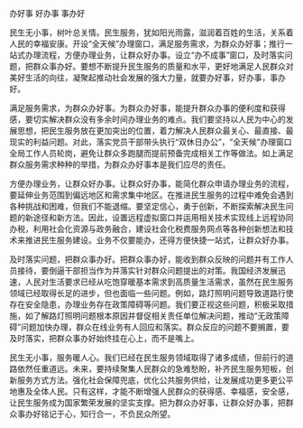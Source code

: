 办好事 好办事 事办好

民生无小事，树叶总关情。民生服务，犹如阳光雨露，滋润着百姓的生活，关系着人民的幸福安康。开设“全天候”办理窗口，满足服务需求，为群众办好事；推行一站式办理流程，方便办理业务，让群众好办事。设立“办不成事”窗口，及时落实问题，把群众事办好。要想不断提升民生服务的质量和水平，更好地满足人民群众对美好生活的向往，凝聚起推动社会发展的强大力量，就要办好事，好办事，事办好。

满足服务需求，为群众办好事。为群众办好事，能提升群众办事的便利度和获得感，要切实解决群众没有多余时间办理业务的难点。我们要坚持以人民为中心的发展思想，把民生服务放在更加突出的位置，着力解决人民群众最关心、最直接、最现实的利益问题。对此，落实党员干部带头执行“双休日办公”，“全天候”办理窗口全局工作人员轮岗，避免让群众多跑腿而提前预备完成相关工作等做法。如上满足群众服务需求种种的举措，为群众办好事本是我们应尽的责任。

方便办理业务，让群众好办事。让群众好办事，能简化群众申请办理业务的流程，要延伸业务范围到偏远地区和需求集中地区。在推进民生服务的过程中难免会遇到各种挑战和困难，但我们不能退缩。要坚定信心，勇于创新，不断探索解决民生问题的新途径和新方法。因此，设置远程虚拟窗口并运用相关技术实现线上远程协同办税，利用社会化资源与政务融合，建设社会化税费服务网点等各种创新想法和技术来推进民生服务建设。业务不仅要能办，还得方便快捷一站式，让群众好办事。

及时落实问题，把群众事办好。把群众事办好，能收到群众反映的问题并有工作人员接待，要倒逼干部担当作为并落实针对群众问题提出的对策。我国经济发展迅速，人民对生活要求已经从吃饱穿暖基本需求到高质量生活需求，虽然在民生服务领域已经取得长足的进步，但也面临一些问题。例如，路灯照明问题导致道路行使存在安全隐患，办理业务存在政策障碍等问题。我们要正视这些问题，积极采取措施，如了解路灯照明问题根本原因并督促相关责任单位解决问题，推动“无政策障碍”问题加快办理，群众在线业务有人回应和落实。群众反应的问题不要搁置，要及时落实，把群众事办好始终挂在心上，而不是嘴上。

民生无小事，服务暖人心。我们已经在民生服务领域取得了诸多成绩，但前行的道路依然任重道远。未来，要持续聚集人民群众的急难愁盼，补齐民生服务短板，创新服务方式方法。强化社会保障兜底，优化公共服务供给，让发展成功更多更公平地惠及全体人民。只有这样，才能不断增强人民群众的获得感、幸福感，安全感，让民生服务成为国家繁荣发展的坚实支撑。把为群众办好事，让群众好办事，把群众事办好铭记于心，知行合一，不负民众所望。
